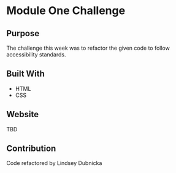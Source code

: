 # Module One Challenge

## Purpose
The challenge this week was to refactor the given code to follow accessibility standards. 

## Built With
* HTML
* CSS

## Website
TBD

## Contribution
Code refactored by Lindsey Dubnicka
